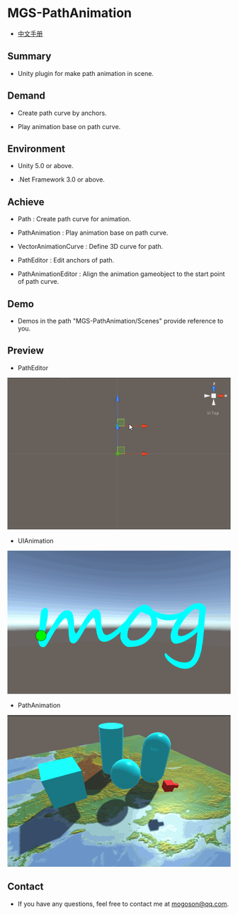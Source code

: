 ﻿# MGS-PathAnimation

- [中文手册](./README_ZH.md)



## Summary

- Unity plugin for make path animation in scene.



## Demand

- Create path curve by anchors.

- Play animation base on path curve.



## Environment

- Unity 5.0 or above.

- .Net Framework 3.0 or above.



## Achieve

- Path : Create path curve for animation.

- PathAnimation : Play animation base on path curve.

- VectorAnimationCurve : Define 3D curve for path.

- PathEditor : Edit anchors of path.

- PathAnimationEditor : Align the animation gameobject to the start point of path curve.



## Demo

- Demos in the path "MGS-PathAnimation/Scenes" provide reference to you.



## Preview

- PathEditor



![PathEditor](./Attachments/README_Image/PathEditor.gif)



- UIAnimation

![UIAnimation](./Attachments/README_Image/UIAnimation.gif)



- PathAnimation

![PathAnimation](./Attachments/README_Image/PathAnimation.gif)



## Contact

- If you have any questions, feel free to contact me at mogoson@qq.com.